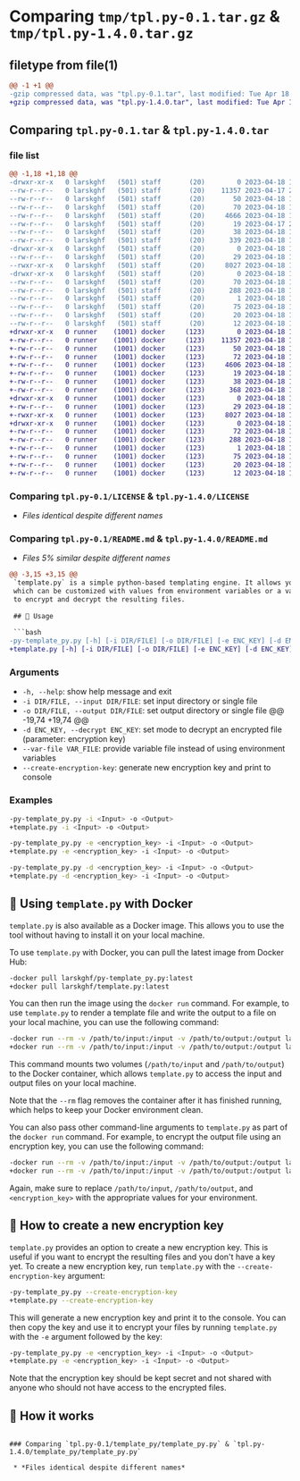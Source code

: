 # Comparing `tmp/tpl.py-0.1.tar.gz` & `tmp/tpl.py-1.4.0.tar.gz`

## filetype from file(1)

```diff
@@ -1 +1 @@
-gzip compressed data, was "tpl.py-0.1.tar", last modified: Tue Apr 18 16:10:39 2023, max compression
+gzip compressed data, was "tpl.py-1.4.0.tar", last modified: Tue Apr 18 17:51:31 2023, max compression
```

## Comparing `tpl.py-0.1.tar` & `tpl.py-1.4.0.tar`

### file list

```diff
@@ -1,18 +1,18 @@
-drwxr-xr-x   0 larskghf   (501) staff       (20)        0 2023-04-18 16:10:39.644949 tpl.py-0.1/
--rw-r--r--   0 larskghf   (501) staff       (20)    11357 2023-04-17 21:25:27.000000 tpl.py-0.1/LICENSE
--rw-r--r--   0 larskghf   (501) staff       (20)       50 2023-04-18 15:49:06.000000 tpl.py-0.1/MANIFEST.in
--rw-r--r--   0 larskghf   (501) staff       (20)       70 2023-04-18 16:10:39.644816 tpl.py-0.1/PKG-INFO
--rw-r--r--   0 larskghf   (501) staff       (20)     4666 2023-04-18 15:56:37.000000 tpl.py-0.1/README.md
--rw-r--r--   0 larskghf   (501) staff       (20)       19 2023-04-17 21:25:27.000000 tpl.py-0.1/requirements.txt
--rw-r--r--   0 larskghf   (501) staff       (20)       38 2023-04-18 16:10:39.644999 tpl.py-0.1/setup.cfg
--rw-r--r--   0 larskghf   (501) staff       (20)      339 2023-04-18 16:10:36.000000 tpl.py-0.1/setup.py
-drwxr-xr-x   0 larskghf   (501) staff       (20)        0 2023-04-18 16:10:39.643856 tpl.py-0.1/template_py/
--rw-r--r--   0 larskghf   (501) staff       (20)       29 2023-04-18 15:57:34.000000 tpl.py-0.1/template_py/__init__.py
--rwxr-xr-x   0 larskghf   (501) staff       (20)     8027 2023-04-18 15:54:40.000000 tpl.py-0.1/template_py/template_py.py
-drwxr-xr-x   0 larskghf   (501) staff       (20)        0 2023-04-18 16:10:39.644520 tpl.py-0.1/tpl.py.egg-info/
--rw-r--r--   0 larskghf   (501) staff       (20)       70 2023-04-18 16:10:39.000000 tpl.py-0.1/tpl.py.egg-info/PKG-INFO
--rw-r--r--   0 larskghf   (501) staff       (20)      288 2023-04-18 16:10:39.000000 tpl.py-0.1/tpl.py.egg-info/SOURCES.txt
--rw-r--r--   0 larskghf   (501) staff       (20)        1 2023-04-18 16:10:39.000000 tpl.py-0.1/tpl.py.egg-info/dependency_links.txt
--rw-r--r--   0 larskghf   (501) staff       (20)       75 2023-04-18 16:10:39.000000 tpl.py-0.1/tpl.py.egg-info/entry_points.txt
--rw-r--r--   0 larskghf   (501) staff       (20)       20 2023-04-18 16:10:39.000000 tpl.py-0.1/tpl.py.egg-info/requires.txt
--rw-r--r--   0 larskghf   (501) staff       (20)       12 2023-04-18 16:10:39.000000 tpl.py-0.1/tpl.py.egg-info/top_level.txt
+drwxr-xr-x   0 runner    (1001) docker     (123)        0 2023-04-18 17:51:31.418805 tpl.py-1.4.0/
+-rw-r--r--   0 runner    (1001) docker     (123)    11357 2023-04-18 17:51:21.000000 tpl.py-1.4.0/LICENSE
+-rw-r--r--   0 runner    (1001) docker     (123)       50 2023-04-18 17:51:21.000000 tpl.py-1.4.0/MANIFEST.in
+-rw-r--r--   0 runner    (1001) docker     (123)       72 2023-04-18 17:51:31.418805 tpl.py-1.4.0/PKG-INFO
+-rw-r--r--   0 runner    (1001) docker     (123)     4606 2023-04-18 17:51:21.000000 tpl.py-1.4.0/README.md
+-rw-r--r--   0 runner    (1001) docker     (123)       19 2023-04-18 17:51:21.000000 tpl.py-1.4.0/requirements.txt
+-rw-r--r--   0 runner    (1001) docker     (123)       38 2023-04-18 17:51:31.418805 tpl.py-1.4.0/setup.cfg
+-rw-r--r--   0 runner    (1001) docker     (123)      368 2023-04-18 17:51:21.000000 tpl.py-1.4.0/setup.py
+drwxr-xr-x   0 runner    (1001) docker     (123)        0 2023-04-18 17:51:31.418805 tpl.py-1.4.0/template_py/
+-rw-r--r--   0 runner    (1001) docker     (123)       29 2023-04-18 17:51:21.000000 tpl.py-1.4.0/template_py/__init__.py
+-rwxr-xr-x   0 runner    (1001) docker     (123)     8027 2023-04-18 17:51:21.000000 tpl.py-1.4.0/template_py/template_py.py
+drwxr-xr-x   0 runner    (1001) docker     (123)        0 2023-04-18 17:51:31.418805 tpl.py-1.4.0/tpl.py.egg-info/
+-rw-r--r--   0 runner    (1001) docker     (123)       72 2023-04-18 17:51:31.000000 tpl.py-1.4.0/tpl.py.egg-info/PKG-INFO
+-rw-r--r--   0 runner    (1001) docker     (123)      288 2023-04-18 17:51:31.000000 tpl.py-1.4.0/tpl.py.egg-info/SOURCES.txt
+-rw-r--r--   0 runner    (1001) docker     (123)        1 2023-04-18 17:51:31.000000 tpl.py-1.4.0/tpl.py.egg-info/dependency_links.txt
+-rw-r--r--   0 runner    (1001) docker     (123)       75 2023-04-18 17:51:31.000000 tpl.py-1.4.0/tpl.py.egg-info/entry_points.txt
+-rw-r--r--   0 runner    (1001) docker     (123)       20 2023-04-18 17:51:31.000000 tpl.py-1.4.0/tpl.py.egg-info/requires.txt
+-rw-r--r--   0 runner    (1001) docker     (123)       12 2023-04-18 17:51:31.000000 tpl.py-1.4.0/tpl.py.egg-info/top_level.txt
```

### Comparing `tpl.py-0.1/LICENSE` & `tpl.py-1.4.0/LICENSE`

 * *Files identical despite different names*

### Comparing `tpl.py-0.1/README.md` & `tpl.py-1.4.0/README.md`

 * *Files 5% similar despite different names*

```diff
@@ -3,15 +3,15 @@
 `template.py` is a simple python-based templating engine. It allows you to define templates for configuration files,
 which can be customized with values from environment variables or a variable file. Additionally, it provides the option
 to encrypt and decrypt the resulting files.
 
 ## 🚀 Usage
 
 ```bash
-py-template_py.py [-h] [-i DIR/FILE] [-o DIR/FILE] [-e ENC_KEY] [-d ENC_KEY] [--var-file VAR_FILE] [--create-encryption-key]
+template.py [-h] [-i DIR/FILE] [-o DIR/FILE] [-e ENC_KEY] [-d ENC_KEY] [--var-file VAR_FILE] [--create-encryption-key]
 ```
 
 ### Arguments
 
 * `-h, --help`: show help message and exit
 * `-i DIR/FILE, --input DIR/FILE`: set input directory or single file
 * `-o DIR/FILE, --output DIR/FILE`: set output directory or single file
@@ -19,74 +19,74 @@
 * `-d ENC_KEY, --decrypt ENC_KEY`: set mode to decrypt an encrypted file (parameter: encryption key)
 * `--var-file VAR_FILE`: provide variable file instead of using environment variables
 * `--create-encryption-key`: generate new encryption key and print to console
 
 ### Examples
 
 ```bash
-py-template_py.py -i <Input> -o <Output>
+template.py -i <Input> -o <Output>
 ```
 
 ```bash
-py-template_py.py -e <encryption_key> -i <Input> -o <Output>
+template.py -e <encryption_key> -i <Input> -o <Output>
 ```
 
 ```bash
-py-template_py.py -d <encryption_key> -i <Input> -o <Output>
+template.py -d <encryption_key> -i <Input> -o <Output>
 ```
 
 ## :whale: Using `template.py` with Docker
 
 `template.py` is also available as a Docker image. This allows you to use the tool without having to install it on your
 local machine.
 
 To use `template.py` with Docker, you can pull the latest image from Docker Hub:
 
 ```bash
-docker pull larskghf/py-template_py.py:latest
+docker pull larskghf/template.py:latest
 ```
 
 You can then run the image using the `docker run` command. For example, to use `template.py` to render a template file
 and write the output to a file on your local machine, you can use the following command:
 
 ```bash
-docker run --rm -v /path/to/input:/input -v /path/to/output:/output larskghf/py-template_py.py:latest -i /input/template_py.tpl -o /output/output.txt
+docker run --rm -v /path/to/input:/input -v /path/to/output:/output larskghf/template.py:latest -i /input/template.tpl -o /output/output.txt
 ```
 
 This command mounts two volumes (`/path/to/input` and `/path/to/output`) to the Docker container, which
 allows `template.py` to access the input and output files on your local machine.
 
 Note that the `--rm` flag removes the container after it has finished running, which helps to keep your Docker
 environment clean.
 
 You can also pass other command-line arguments to `template.py` as part of the `docker run` command. For example, to
 encrypt the output file using an encryption key, you can use the following command:
 
 ```bash
-docker run --rm -v /path/to/input:/input -v /path/to/output:/output larskghf/py-template_py.py:latest -i /input/template_py.tpl -o /output/output.txt -e <encryption_key>
+docker run --rm -v /path/to/input:/input -v /path/to/output:/output larskghf/template.py:latest -i /input/template.tpl -o /output/output.txt -e <encryption_key>
 ```
 
 Again, make sure to replace `/path/to/input`, `/path/to/output`, and `<encryption_key>` with the appropriate values for
 your environment.
 
 ## 🔑 How to create a new encryption key
 
 `template.py` provides an option to create a new encryption key. This is useful if you want to encrypt the resulting
 files and you don't have a key yet. To create a new encryption key, run `template.py` with the `--create-encryption-key`
 argument:
 
 ```bash
-py-template_py.py --create-encryption-key
+template.py --create-encryption-key
 ```
 
 This will generate a new encryption key and print it to the console. You can then copy the key and use it to encrypt
 your files by running `template.py` with the `-e` argument followed by the key:
 
 ```bash
-py-template_py.py -e <encryption_key> -i <Input> -o <Output>
+template.py -e <encryption_key> -i <Input> -o <Output>
 ```
 
 Note that the encryption key should be kept secret and not shared with anyone who should not have access to the
 encrypted files.
 
 ## 🔧 How it works
```

### Comparing `tpl.py-0.1/template_py/template_py.py` & `tpl.py-1.4.0/template_py/template_py.py`

 * *Files identical despite different names*

